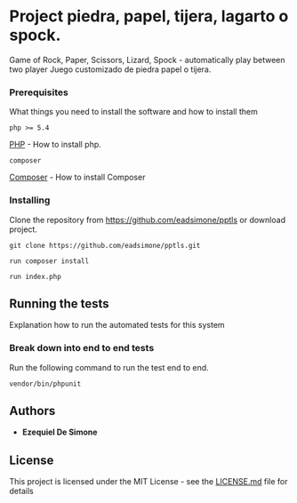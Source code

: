 # Project piedra, papel, tijera, lagarto o spock.

Game of Rock, Paper, Scissors, Lizard, Spock - automatically play between two player 
Juego customizado de piedra papel o tijera. 

### Prerequisites

What things you need to install the software and how to install them

```
php >= 5.4
```
[PHP](http://php.net/manual/en/install.php) - How to install php.

```
composer
```
[Composer](https://getcomposer.org/doc/00-intro.md#installation-linux-unix-osx) - How to install Composer

### Installing 

Clone the repository from https://github.com/eadsimone/pptls or download project. 

```
git clone https://github.com/eadsimone/pptls.git
```

```
run composer install
```

```
run index.php
```

## Running the tests

Explanation how to run the automated tests for this system

### Break down into end to end tests

Run the following command to run the test end to end.

```
vendor/bin/phpunit
```

## Authors

* **Ezequiel De Simone**

## License

This project is licensed under the MIT License - see the [LICENSE.md](LICENSE.md) file for details
